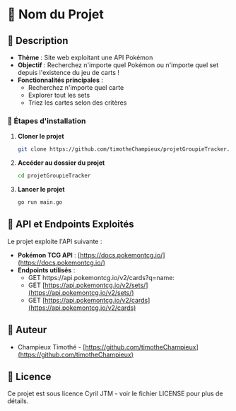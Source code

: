 # 📌 Nom du Projet

## 📝 Description


- **Thème** : Site web exploitant une API Pokémon
- **Objectif** : Recherchez n'importe quel Pokémon ou n'importe quel set depuis l'existence du jeu de carts !
- **Fonctionnalités principales** :
  - Recherchez n'importe quel carte 
  - Explorer tout les sets
  - Triez les cartes selon des critères

### 📌 Étapes d'installation

1. **Cloner le projet**

   ```bash
   git clone https://github.com/timotheChampieux/projetGroupieTracker.git
   ```

2. **Accéder au dossier du projet**

   ```bash
   cd projetGroupieTracker
   ```

3. **Lancer le projet**

   ```bash
   go run main.go
   ```

## 🔗 API et Endpoints Exploités

Le projet exploite l'API suivante :

- **Pokémon TCG API** : [https://docs.pokemontcg.io/](https://docs.pokemontcg.io/)
- **Endpoints utilisés** :
  - GET https\://api.pokemontcg.io/v2/cards?q=name:
  - GET [https://api.pokemontcg.io/v2/sets/](https://api.pokemontcg.io/v2/sets/)
  - GET [https://api.pokemontcg.io/v2/cards](https://api.pokemontcg.io/v2/cards)

## 📌 Auteur

- Champieux Timothé - [https://github.com/timotheChampieux](https://github.com/timotheChampieux)



## 📜 Licence

Ce projet est sous licence Cyril JTM - voir le fichier LICENSE pour plus de détails.

